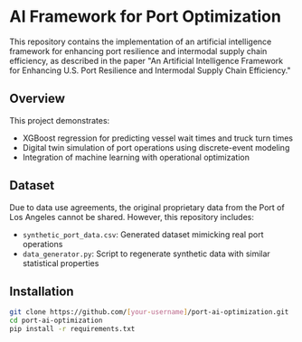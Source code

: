 # AI Framework for Port Optimization

This repository contains the implementation of an artificial intelligence framework for enhancing port resilience and intermodal supply chain efficiency, as described in the paper "An Artificial Intelligence Framework for Enhancing U.S. Port Resilience and Intermodal Supply Chain Efficiency."

## Overview

This project demonstrates:
- XGBoost regression for predicting vessel wait times and truck turn times
- Digital twin simulation of port operations using discrete-event modeling
- Integration of machine learning with operational optimization

## Dataset

Due to data use agreements, the original proprietary data from the Port of Los Angeles cannot be shared. However, this repository includes:
- `synthetic_port_data.csv`: Generated dataset mimicking real port operations
- `data_generator.py`: Script to regenerate synthetic data with similar statistical properties

## Installation

```bash
git clone https://github.com/[your-username]/port-ai-optimization.git
cd port-ai-optimization
pip install -r requirements.txt
